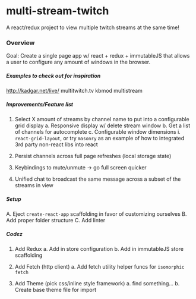 # multi-stream-twitch
A react/redux project to view multiple twitch streams at the same time!

### Overview

Goal: Create a single page app w/ react + redux + immutableJS that allows a user to configure
any amount of windows in the browser.

##### Examples to check out for inspiration
http://kadgar.net/live/
multitwitch.tv
kbmod multistream

##### Improvements/Feature list
1. Select X amount of streams by channel name to put into a configurable grid display
  a. Responsive display w/ delete stream window
  b. Get a list of channels for autocomplete
  c. Configurable window dimensions
     i. `react-grid-layout`, or try `masonry` as an example of how to integrated 3rd party non-react libs into react

2. Persist channels across full page refreshes (local storage state)
3. Keybindings to mute/unmute -> go full screen quicker
4. Unified chat to broadcast the same message across a subset of the streams in view

##### Setup
A. Eject `create-react-app` scaffolding in favor of customizing ourselves
B. Add proper folder structure
C. Add linter

##### Codez

1. Add Redux
  a. Add in store configuration
  b. Add in immutableJS store scaffolding

2. Add Fetch (http client)
  a. Add fetch utility helper funcs for `isomorphic fetch`

3. Add Theme (pick css/inline style framework)
  a. find something...
  b. Create base theme file for import
